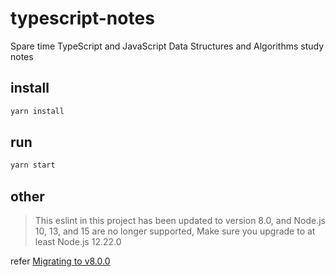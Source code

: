 # typescript-notes

Spare time TypeScript and JavaScript Data Structures and Algorithms study notes

## install

```bash
yarn install
```

## run

```bash
yarn start
```

## other

> This eslint in this project has been updated to version 8.0, and Node.js 10, 13, and 15 are no longer supported,
> Make sure you upgrade to at least Node.js 12.22.0

refer [Migrating to v8.0.0](https://eslint.org/docs/8.0.0/user-guide/migrating-to-8.0.0)
